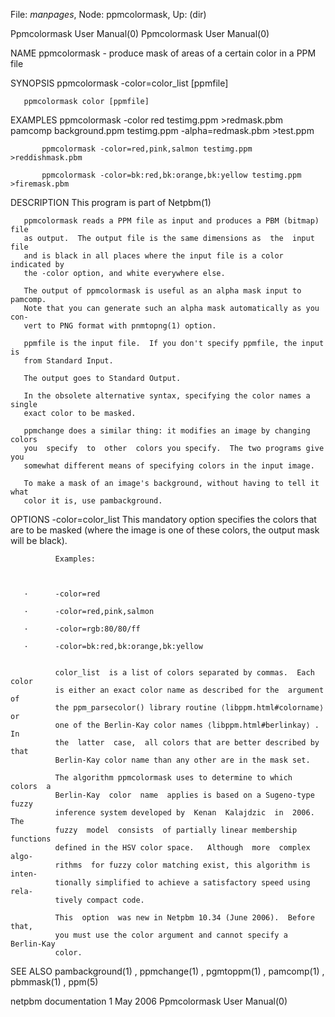 File: *manpages*,  Node: ppmcolormask,  Up: (dir)

Ppmcolormask User Manual(0)                        Ppmcolormask User Manual(0)



NAME
       ppmcolormask - produce mask of areas of a certain color in a PPM file


SYNOPSIS
       ppmcolormask -color=color_list [ppmfile]

       ppmcolormask color [ppmfile]


EXAMPLES
           ppmcolormask -color red testimg.ppm >redmask.pbm
           pamcomp background.ppm testimg.ppm -alpha=redmask.pbm >test.ppm

           ppmcolormask -color=red,pink,salmon testimg.ppm >reddishmask.pbm

           ppmcolormask -color=bk:red,bk:orange,bk:yellow testimg.ppm >firemask.pbm



DESCRIPTION
       This program is part of Netpbm(1)

       ppmcolormask reads a PPM file as input and produces a PBM (bitmap) file
       as output.  The output file is the same dimensions as  the  input  file
       and is black in all places where the input file is a color indicated by
       the -color option, and white everywhere else.

       The output of ppmcolormask is useful as an alpha mask input to pamcomp.
       Note that you can generate such an alpha mask automatically as you con-
       vert to PNG format with pnmtopng(1) option.

       ppmfile is the input file.  If you don't specify ppmfile, the input  is
       from Standard Input.

       The output goes to Standard Output.

       In the obsolete alternative syntax, specifying the color names a single
       exact color to be masked.

       ppmchange does a similar thing: it modifies an image by changing colors
       you  specify  to  other  colors you specify.  The two programs give you
       somewhat different means of specifying colors in the input image.

       To make a mask of an image's background, without having to tell it what
       color it is, use pambackground.


OPTIONS
       -color=color_list
              This mandatory option specifies the colors that are to be masked
              (where the image is one of these colors, the output mask will be
              black).

              Examples:



       ·      -color=red

       ·      -color=red,pink,salmon

       ·      -color=rgb:80/80/ff

       ·      -color=bk:red,bk:orange,bk:yellow


              color_list  is a list of colors separated by commas.  Each color
              is either an exact color name as described for the  argument  of
              the ppm_parsecolor() library routine ⟨libppm.html#colorname⟩  or
              one of the Berlin-Kay color names ⟨libppm.html#berlinkay⟩ .   In
              the  latter  case,  all colors that are better described by that
              Berlin-Kay color name than any other are in the mask set.

              The algorithm ppmcolormask uses to determine to which  colors  a
              Berlin-Kay  color  name  applies is based on a Sugeno-type fuzzy
              inference system developed by  Kenan  Kalajdzic  in  2006.   The
              fuzzy  model  consists  of partially linear membership functions
              defined in the HSV color space.   Although  more  complex  algo-
              rithms  for fuzzy color matching exist, this algorithm is inten-
              tionally simplified to achieve a satisfactory speed using  rela-
              tively compact code.

              This  option  was new in Netpbm 10.34 (June 2006).  Before that,
              you must use the color argument and cannot specify a  Berlin-Kay
              color.




SEE ALSO
       pambackground(1) , ppmchange(1) , pgmtoppm(1) , pamcomp(1) , pbmmask(1)
       , ppm(5)



netpbm documentation              1 May 2006       Ppmcolormask User Manual(0)
